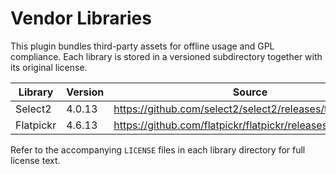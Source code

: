 # Vendor Libraries

This plugin bundles third-party assets for offline usage and GPL compliance. Each library is stored in a versioned
subdirectory together with its original license.

| Library   | Version | Source                                                                | License |
|-----------|---------|------------------------------------------------------------------------|---------|
| Select2   | 4.0.13  | https://github.com/select2/select2/releases/tag/4.0.13                 | MIT     |
| Flatpickr | 4.6.13  | https://github.com/flatpickr/flatpickr/releases/tag/v4.6.13            | MIT     |

Refer to the accompanying `LICENSE` files in each library directory for full license text.

